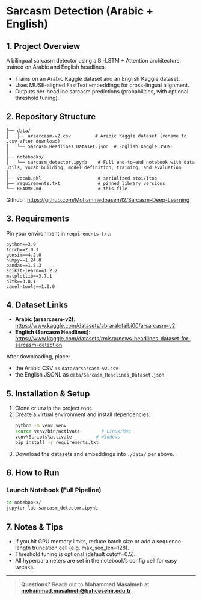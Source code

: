 # Sarcasm Detection (Arabic + English)

## 1. Project Overview  
A bilingual sarcasm detector using a Bi-LSTM + Attention architecture, trained on Arabic and English headlines.  
- Trains on an Arabic Kaggle dataset and an English Kaggle dataset.  
- Uses MUSE-aligned FastText embeddings for cross-lingual alignment.  
- Outputs per-headline sarcasm predictions (probabilities, with optional threshold tuning).

## 2. Repository Structure  
```
├── data/  
│   ├── arsarcasm-v2.csv         # Arabic Kaggle dataset (rename to .csv after download)  
│   └── Sarcasm_Headlines_Dataset.json  # English Kaggle JSONL  
│  
├── notebooks/  
│   └── sarcasm_detector.ipynb    # Full end-to-end notebook with data utils, vocab building, model definition, training, and evaluation  
│  
├── vocab.pkl                     # serialized stoi/itos  
├── requirements.txt              # pinned library versions  
└── README.md                     # this file  
```
Github : https://github.com/Mohammedbasem12/Sarcasm-Deep-Learning
## 3. Requirements  
Pin your environment in `requirements.txt`:  
```
python==3.9
torch==2.0.1
gensim==4.2.0
numpy==1.24.0
pandas==1.5.3
scikit-learn==1.2.2
matplotlib==3.7.1
nltk==3.8.1
camel-tools==1.0.0
```

## 4. Dataset Links  
- **Arabic (arsarcasm-v2)**: https://www.kaggle.com/datasets/abraralotaibi00/arsarcasm-v2  
- **English (Sarcasm Headlines)**: https://www.kaggle.com/datasets/rmisra/news-headlines-dataset-for-sarcasm-detection  

After downloading, place:  
- the Arabic CSV as `data/arsarcasm-v2.csv`  
- the English JSONL as `data/Sarcasm_Headlines_Dataset.json`  

 

## 5. Installation & Setup  
1. Clone or unzip the project root.  
2. Create a virtual environment and install dependencies:  
   ```bash
   python -m venv venv
   source venv/bin/activate        # Linux/Mac 
   venv\Scripts\activate         # Windows
   pip install -r requirements.txt
   ```
3. Download the datasets and embeddings into `./data/` per above.  

## 6. How to Run  
### Launch Notebook (Full Pipeline)  
```bash
cd notebooks/
jupyter lab sarcasm_detector.ipynb
```  

## 7. Notes & Tips  
- If you hit GPU memory limits, reduce batch size or add a sequence-length truncation cell (e.g. max_seq_len=128).  
- Threshold tuning is optional (default cutoff=0.5).  
- All hyperparameters are set in the notebook’s config cell for easy tweaks.  

---

> **Questions?** Reach out to **Mohammad Masalmeh** at **mohammad.masalmeh@bahcesehir.edu.tr**
